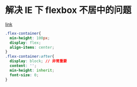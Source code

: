 # 解决 IE 下 flexbox 不居中的问题

[link](https://github.com/philipwalton/flexbugs/issues/231)

```css
.flex-container{
  min-height: 100px;
  display: flex;
  align-items: center;
}
.flex-container:after{
  display: block; // 非常重要
  content: '';
  min-height: inherit;
  font-size: 0;
}
```
